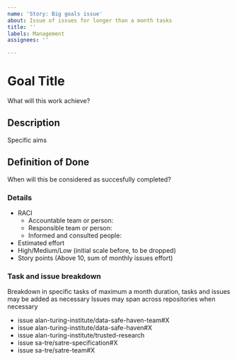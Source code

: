 ```yaml
---
name: 'Story: Big goals issue'
about: Issue of issues for longer than a month tasks
title: ''
labels: Management
assignees: ''

---
```


# Goal Title
What will this work achieve?

## Description
Specific aims

## Definition of Done
When will this be considered as succesfully completed?

### Details
- RACI
  - Accountable team or person:
  - Responsible team or person:
  - Informed and consulted people:
- Estimated effort
 - High/Medium/Low (initial scale before, to be dropped)
 - Story points (Above 10, sum of monthly issues effort)

### Task and issue breakdown
Breakdown in specific tasks of maximum a month duration, tasks and issues may be added as necessary
Issues may span across repositories when necessary

- issue alan-turing-institute/data-safe-haven-team#X
- issue alan-turing-institute/data-safe-haven#X
- issue alan-turing-institute/trusted-research
- issue sa-tre/satre-specification#X
- issue sa-tre/satre-team#X
